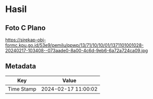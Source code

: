# Hasil

## Foto C Plano

https://sirekap-obj-formc.kpu.go.id/53e9/pemilu/ppwp/13/71/10/10/01/1371101001028-20240217-103408--073aade0-8a00-4c6d-9eb6-6a72a724ca09.jpg


## Metadata

| Key        | Value               |
| ---------- | ------------------- |
| Time Stamp | 2024-02-17 11:00:02 |



